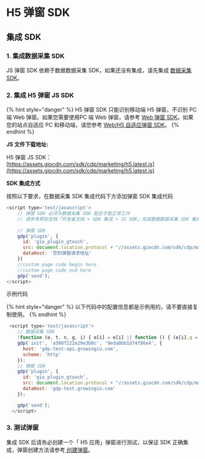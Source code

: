 # H5 弹窗 SDK

## 集成 SDK

### 1. 集成数据采集 SDK

JS 弹窗 SDK 依赖于数据数据采集 SDK，如果还没有集成，请先集成 [数据采集 SDK](../../cdp/js-sdk.md)。

### 2. 集成 H5 弹窗 JS SDK

{% hint style="danger" %}
H5 弹窗 SDK 只能识别移动端 H5 弹窗，不识别 PC 端 Web 弹窗。如果您需要使用PC 端 Web 弹窗，请参考 [Web 弹窗 SDK](web-tan-chuang-sdk.md)。如果您的站点自适应 PC 和移动端，请您参考 [Web/H5 自适应弹窗 SDK](webh5-zi-kuo-ying-tan-chuang-sdk.md)。
{% endhint %}

**JS 文件下载地址:**

H5 弹窗 JS SDK：[https://assets.giocdn.com/sdk/cdp/marketing/h5.latest.js](https://assets.giocdn.com/sdk/cdp/marketing/h5.latest.js)

**SDK 集成方式**

按照以下要求，在数据采集 SDK 集成代码下方添加弹窗 SDK 集成代码

```javascript
<script type='text/javascript'>
    // 弹窗 SDK 必须与数据采集 SDK 配合才能正常工作
    // 请参考帮助文档「开发者文档 > SDK 集成 > JS SDK」完成数据数据采集 SDK 集成
    
    // 弹窗 SDK
    gdp('plugin', {
      id: 'gio_plugin_gtouch',
      src: document.location.protocol + "//assets.giocdn.com/sdk/cdp/marketing/h5.latest.js",
      dataHost: '您的弹窗请求地址'
    })
    //custom page code begin here
    //custom page code end here
    gdp('send');
</script>
```

示例代码

{% hint style="danger" %}
以下代码中的配置信息都是示例用的，请不要直接复制使用。
{% endhint %}

```javascript
 <script type='text/javascript'>
    // 数据采集 SDK 
    !function (e, t, n, g, i) { e[i] = e[i] || function () { (e[i].q = e[i].q || []).push(arguments) }, n = t.createElement("script"), tag = t.getElementsByTagName("script")[0], n.async = 1, n.src = g, tag.parentNode.insertBefore(n, tag) }(window, document, "script", "https://assets.giocdn.com/cdp/gio.js", "gdp");
    gdp('init', 'a500f222e29e3b0c', '9eda0bb1d74f86e4', {
      host: 'gdp-test-api.growingio.com',
      scheme: 'http'
    });
    // 弹窗 SDK
    gdp('plugin', {
      id: 'gio_plugin_gtouch',
      src: document.location.protocol + "//assets.giocdn.com/sdk/cdp/marketing/h5.latest.js",
      dataHost: 'gdp-test.growingio.com'
    });

    gdp('send');
  </script>
```

### 3. 测试弹窗

集成 SDK 后请务必创建一个「 H5 应用」弹窗进行测试，以保证 SDK 正确集成，弹窗创建方法请参考[ 创建弹窗](../../../../product-manual/mp/popup/create.md)。

